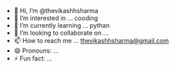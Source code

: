 - 👋 Hi, I’m @thevikashhsharma
- 👀 I’m interested in ... cooding
- 🌱 I’m currently learning ... pythan
- 💞️ I’m looking to collaborate on ...
- 📫 How to reach me ... thevikashhsharma@gmail.com
- 😄 Pronouns: ...
- ⚡ Fun fact: ...

<!---
thevikashhsharma/thevikashhsharma is a ✨ special ✨ repository because its `README.md` (this file) appears on your GitHub profile.
You can click the Preview link to take a look at your changes.
--->
